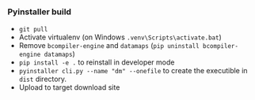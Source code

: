 ### Pyinstaller build

* `git pull`
* Activate virtualenv (on Windows `.venv\Scripts\activate.bat`)
* Remove `bcompiler-engine` and `datamaps` (`pip uninstall bcompiler-engine
    datamaps`)
* `pip install -e .` to reinstall in developer mode
* `pyinstaller cli.py --name "dm" --onefile` to create the executible in `dist`
    directory.
* Upload to target download site

